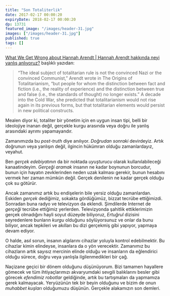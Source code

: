 ```yaml
---
title: "Son Totaliterlik"
date: 2017-02-17 00:00:20
expiryDate: 2018-02-17 00:00:20
dp: 13731
featured_image: "/images/header-31.jpg"
images: ["/images/header-31.jpg"]
published: true
tags: []
---
```




[What We Get Wrong about Hannah Arendt | Hannah Arendt hakkında neyi yanlış anlıyoruz?](http://ift.tt/2j5Ihpe) başlıklı
yazıdan: 

> “The ideal subject of totalitarian rule is not the convinced Nazi or the
> convinced Communist,” Arendt wrote in The Origins of Totalitarianism, “but
> people for whom the distinction between fact and fiction (i.e., the reality of
> experience) and the distinction between true and false (i.e., the standards of
> thought) no longer exists.” A decade into the Cold War, she predicted that
> totalitarianism would not rise again in its previous forms, but that
> totalitarian elements would persist in new political constructs.

Mealen diyor ki, totaliter bir yönetim için en uygun insan tipi, belli bir
ideolojiye inanan değil, gerçekle kurgu arasında veya doğru ile yanlış
arasındaki ayrımı yapamayandır.

Zamanımızda bu *post-truth* diye anılıyor. *Doğrudan sonraki*
devirdeyiz. Artık doğrunun veya yanlışın değil, ilgincin hükümran olduğu
zamanlardayız, veyahut. 

Ben *gerçek edebiyatının* da bir noktada *uyuşturucu* olarak kullanılabileceği
kanaatindeyim. *Gerçeği aramak* insanın ne kadar boynunun borcudur, bunun için
hayatın zevklerinden neden uzak kalması gerekir, bunun hesabını vermek her zaman
mümkün değil. Gerçek denilenin ne kadar gerçek olduğu çok su götürür. 

Ancak zamanımız artık bu endişelerin bile yersiz olduğu zamanlardan. Eskiden
*gerçek* dediğimiz, sokakta gördüğümüz, bizzat tecrübe ettiğimizdi. Sonradan
buna radyo ve televizyon da eklendi. Şimdilerde Internet de *gerçeği* tecrübe
ettiğimiz yerlerden. Televizyonda şahitlik ettiklerimizin gerçek olmadığını
hayli soyut düzeyde biliyoruz, *Ertuğrul* dizisini seyredenlere bunların *kurgu*
olduğunu söylüyorsunuz ve onlar da bunu biliyor, ancak tepkileri ve akılları bu
dizi gerçekmiş gibi yapıyor, yapmaya devam ediyor. 

O halde, asıl sorun, insanın algılarını cihazlar yoluyla kontrol
edebilmektir. Bu cihazlar kimin elindeyse, insanlara da o yön
verecektir. Zamanımız bu cihazların artık sayısız mercinin elinde olduğu ve
insanların da eğlendirici olduğu sürece, doğru veya yanlışla ilgilenmedikleri
bir çağ. 

Naçizane geçici bir dönem olduğunu düşünüyorum. Bizi tamamen hayallere gömecek
ve tüm ihtiyaçlarımızı akvaryumdaki sevgili balıklarını besler gibi görecek
*efendimiz robotlar* geldiğinde, artık bu tartışmaları da yapmamıza gerek
kalmayacak. Yeryüzünün tek bir beyin olduğunu ve bizim de onun *muhabbet
kuşları* olduğumuzu düşünün. Gerçekle alakamızın son demleri. 




